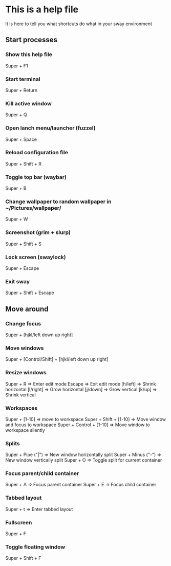 # This is a help file
It is here to tell you what shortcuts do what in your sway environment

## Start processes
### Show this help file
Super + F1

### Start terminal
Super + Return

### Kill active window
Super + Q

### Open lanch menu/launcher (fuzzel)
Super + Space

### Reload configuration file
Super + Shift + R

### Toggle top bar (waybar)
Super + B

### Change wallpaper to random wallpaper in ~/Pictures/wallpaper/
Super + W

### Screenshot (grim + slurp)
Super + Shift + S

### Lock screen (swaylock)
Super + Escape

### Exit sway
Super + Shift + Escape


## Move around
### Change focus
Super + [hjkl/left down up right]

### Move windows
Super + [Control/Shift] + [hjkl/left down up right]

### Resize windows
Super + R => Enter edit mode
Escape => Exit edit mode
[h/left] => Shrink horizontal
[l/right] => Grow horizontal
[j/down] => Grow vertical
[k/up] => Shrink vertical

### Workspaces
Super + [1-10] => move to workspace
Super + Shift + [1-10] => Move window and focus to workspace
Super + Control + [1-10] => Move window to workspace silently

### Splits
Super + Pipe ("|") => New window horizontally split
Super + Minus ("-") => New window vertically split
Super + O => Toggle split for current container

### Focus parent/child container
Super + A => Focus parent container
Super + E => Focus child container

### Tabbed layout
Super + t => Enter tabbed layout

### Fullscreen
Super + F

### Toggle floating window
Super + Shift + F
